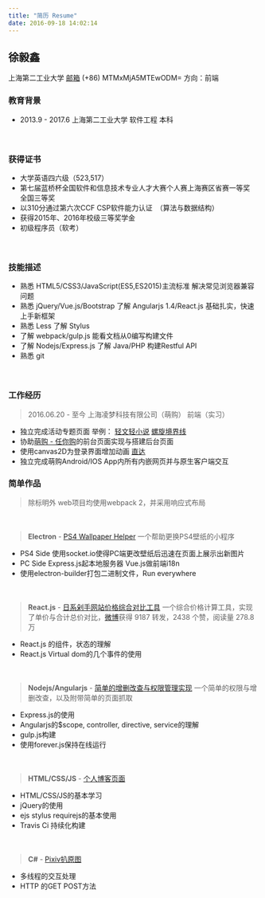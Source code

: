 ```yaml
---
title: "简历 Resume"
date: 2016-09-18 14:02:14
---
```


## 徐毅鑫
上海第二工业大学 [邮箱](mailto:xingoxu@foxmail.com) (+86) MTMxMjA5MTEwODM= 方向：前端
  
  
### 教育背景
- 2013.9 - 2017.6  上海第二工业大学  软件工程  本科
　　

　　
### 获得证书
- 大学英语四六级（523,517）
- 第七届蓝桥杯全国软件和信息技术专业人才大赛个人赛上海赛区省赛一等奖　全国三等奖
- 以310分通过第六次CCF CSP软件能力认证　（算法与数据结构） 
- 获得2015年、2016年校级三等奖学金
- 初级程序员（软考）

　　
### 技能描述
- 熟悉 HTML5/CSS3/JavaScript(ES5,ES2015)主流标准 解决常见浏览器兼容问题
- 熟悉 jQuery/Vue.js/Bootstrap 了解 Angularjs 1.4/React.js 基础扎实，快速上手新框架
- 熟悉 Less 了解 Stylus
- 了解 webpack/gulp.js 能看文档从0编写构建文件
- 了解 Nodejs/Express.js 了解 Java/PHP 构建Restful API
- 熟悉 git

　　
### 工作经历
> 2016.06.20 - 至今 上海凌梦科技有限公司（萌购） 前端（实习）
- 独立完成活动专题页面 举例： [轻文轻小说](http://www.030buy.net/special/2016.9.6.qwqxs/) [螺旋境界线](http://www.030buy.net/special/2016.8.9.hh/)
- 协助[萌购 - 任你购](http://rennigou.jp/)的前台页面实现与搭建后台页面
- 使用canvas2D为登录界面增加动画 [直达](https://user.030buy.net/login)
- 独立完成萌购Android/IOS App内所有内嵌网页并与原生客户端交互


### 简单作品
> 除标明外 web项目均使用webpack 2，并采用响应式布局
　　
  
　　
> **Electron** - [PS4 Wallpaper Helper](http://works.xingoxu.com/ps4helper/)
一个帮助更换PS4壁纸的小程序
- PS4 Side 使用socket.io使得PC端更改壁纸后迅速在页面上展示出新图片
- PC Side Express.js起本地服务器 Vue.js做前端i18n
- 使用electron-builder打包二进制文件，Run everywhere
　　
  
　　
> **React.js** - [日系剁手网站价格综合对比工具](http://works.xingoxu.com/buy-calc/)
一个综合价格计算工具，实现了单价与合计总价对比，[微博](http://weibo.com/1804320382/E51AYqS9e)获得 9187 转发，2438 个赞，阅读量 278.8 万
- React.js 的组件，状态的理解
- React.js Virtual dom的几个事件的使用
　　
  
　　
> **Nodejs/Angularjs** - [简单的增删改查与权限管理实现](https://dev.xingoxu.cn)
一个简单的权限与增删改查，以及附带简单的页面抓取
- Express.js的使用
- Angularjs的$scope, controller, directive, service的理解
- gulp.js构建
- 使用forever.js保持在线运行
　　
  
　　
> **HTML/CSS/JS** - [个人博客页面](https://blog.xingoxu.com/)
- HTML/CSS/JS的基本学习
- jQuery的使用
- ejs stylus requirejs的基本使用
- Travis Ci 持续化构建
　　
  
　　
> **C#** - [Pixiv扒原图](https://github.com/xingoxu/pixivDownloader-WPF)
- 多线程的交互处理
- HTTP 的GET POST方法